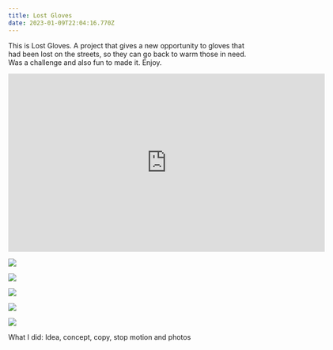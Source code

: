 ```yaml
---
title: Lost Gloves
date: 2023-01-09T22:04:16.770Z
---
```



This is Lost Gloves. A project that gives a new opportunity to gloves that had been lost on the streets, so they can go back to warm those in need. Was a challenge and also fun to made it. Enjoy.

</div>

<iframe src="https://player.vimeo.com/video/223200678?title=0&byline=0&portrait=0" frameborder="0" width="640" height="360" allow="autoplay; fullscreen" allowfullscreen></iframe>

![](https://ucarecdn.com/fc5b023a-396b-4e28-8052-9a78fb38191b/)

<div class="img-row">

![](https://ucarecdn.com/4e884399-204f-49cb-8513-16d9ece839f9/)

![](https://ucarecdn.com/7682aa7c-97ff-44d3-8f3f-81f593524942/)

![](https://ucarecdn.com/264c2284-768a-4f92-9329-9d049d72e9f4/)

</div>

![](https://ucarecdn.com/a445f2e4-7f0d-467e-94f0-f908ff429821/)

What I did: Idea, concept, copy, stop motion and photos